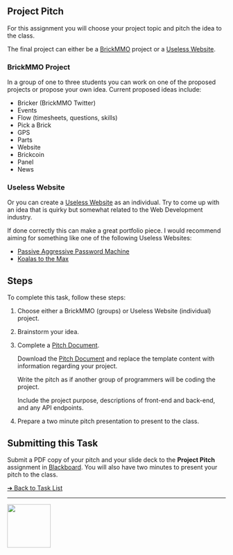 <style>@import url("//readme.codeadam.ca/readme.css");</style>

## Project Pitch

For this assignment you will choose your project topic and pitch the idea to the class.

The final project can either be a [BrickMMO](https://brickmmo.com/) project or a [Useless Website](https://theuselessweb.com/).

### BrickMMO Project

In a group of one to three students you can work on one of the proposed projects or propose your own idea. Current proposed ideas include:

- Bricker (BrickMMO Twitter)
- Events
- Flow (timesheets, questions, skills)
- Pick a Brick
- GPS
- Parts
- Website
- Brickcoin
- Panel
- News

### Useless Website

Or you can create a [Useless Website](https://theuselessweb.com/) as an individual. Try to come up with an idea that is quirky but somewhat related to the Web Development industry.

If done correctly this can make a great portfolio piece. I would recommend aiming for something like one of the following Useless Websites:

- [Passive Aggressive Password Machine](https://trypap.com/)
- [Koalas to the Max](https://www.koalastothemax.com/)

## Steps

To complete this task, follow these steps:

1. Choose either a BrickMMO (groups) or Useless Website (individual) project.
2. Brainstorm your idea.
3. Complete a [Pitch Document](documents/pitch-template.docx).

   Download the [Pitch Document](documents/pitch-template.docx) and replace the template content with information regarding your project.

   Write the pitch as if another group of programmers will be coding the project.

   Include the project purpose, descriptions of front-end and back-end, and any API endpoints.

4. Prepare a two minute pitch presentation to present to the class.

## Submitting this Task

Submit a PDF copy of your pitch and your slide deck to the **Project Pitch** assignment in [Blackboard](https://learn.humber.ca/). You will also have two minutes to present your pitch to the class.

[&#10132; Back to Task List](/)

---

<a href="https://brickmmo.com">
<img src="https://brickmmo.com/images/brickmmo-logo-horizontal.jpg" width="100">
</a>

